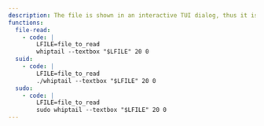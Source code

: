 ```yaml
---
description: The file is shown in an interactive TUI dialog, thus it is not suitable for binary/too big data.
functions:
  file-read:
    - code: |
        LFILE=file_to_read
        whiptail --textbox "$LFILE" 20 0
  suid:
    - code: |
        LFILE=file_to_read
        ./whiptail --textbox "$LFILE" 20 0
  sudo:
    - code: |
        LFILE=file_to_read
        sudo whiptail --textbox "$LFILE" 20 0
---
```

